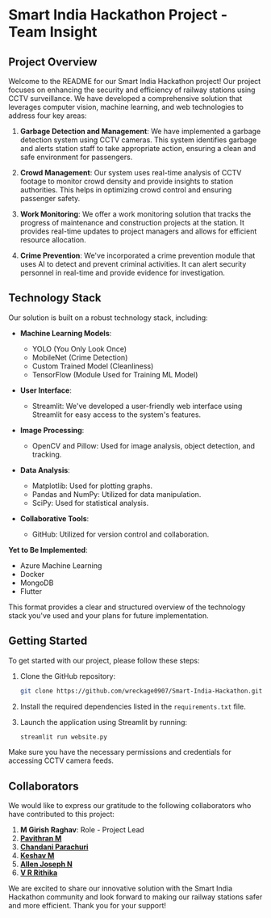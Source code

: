 # Smart India Hackathon Project - Team Insight 

## Project Overview

Welcome to the README for our Smart India Hackathon project! Our project focuses on enhancing the security and efficiency of railway stations using CCTV surveillance. We have developed a comprehensive solution that leverages computer vision, machine learning, and web technologies to address four key areas:

1. **Garbage Detection and Management**: We have implemented a garbage detection system using CCTV cameras. This system identifies garbage and alerts station staff to take appropriate action, ensuring a clean and safe environment for passengers.

2. **Crowd Management**: Our system uses real-time analysis of CCTV footage to monitor crowd density and provide insights to station authorities. This helps in optimizing crowd control and ensuring passenger safety.

3. **Work Monitoring**: We offer a work monitoring solution that tracks the progress of maintenance and construction projects at the station. It provides real-time updates to project managers and allows for efficient resource allocation.

4. **Crime Prevention**: We've incorporated a crime prevention module that uses AI to detect and prevent criminal activities. It can alert security personnel in real-time and provide evidence for investigation.


## Technology Stack

Our solution is built on a robust technology stack, including:

- **Machine Learning Models**:
  - YOLO (You Only Look Once)
  - MobileNet (Crime Detection)
  - Custom Trained Model (Cleanliness)
  - TensorFlow (Module Used for Training ML Model)

- **User Interface**:
  - Streamlit: We've developed a user-friendly web interface using Streamlit for easy access to the system's features.

- **Image Processing**:
  - OpenCV and Pillow: Used for image analysis, object detection, and tracking.

- **Data Analysis**:
  - Matplotlib: Used for plotting graphs.
  - Pandas and NumPy: Utilized for data manipulation.
  - SciPy: Used for statistical analysis.

- **Collaborative Tools**:
  - GitHub: Utilized for version control and collaboration.

**Yet to Be Implemented**:

- Azure Machine Learning
- Docker
- MongoDB
- Flutter

This format provides a clear and structured overview of the technology stack you've used and your plans for future implementation.

## Getting Started

To get started with our project, please follow these steps:

1. Clone the GitHub repository:
   
   ```bash
   git clone https://github.com/wreckage0907/Smart-India-Hackathon.git
   ```

2. Install the required dependencies listed in the `requirements.txt` file.

3. Launch the application using Streamlit by running:

   ```bash
   streamlit run website.py
   ```

Make sure you have the necessary permissions and credentials for accessing CCTV camera feeds.

## Collaborators

We would like to express our gratitude to the following collaborators who have contributed to this project:

1. **M Girish Raghav**: Role - Project Lead
2. [**Pavithran M**](https://github.com/atPavithran)
3. [**Chandani Parachuri**](https://github.com/Chandani122)
4. [**Keshav M**](https://github.com/WhiteDevil0812)
5. [**Allen Joseph N**](https://github.com/terfefed)
6. [**V R Rithika**](https://github.com/vrrithika)


We are excited to share our innovative solution with the Smart India Hackathon community and look forward to making our railway stations safer and more efficient. Thank you for your support!
